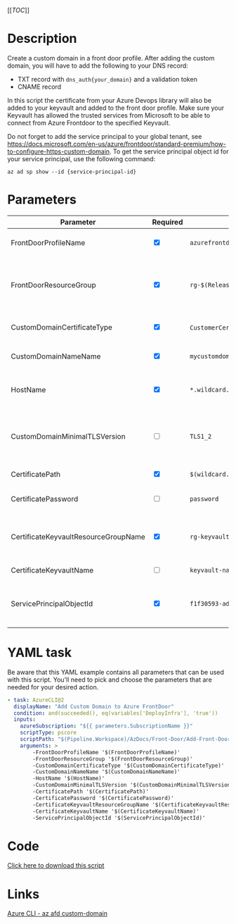 [[_TOC_]]

# Description

Create a custom domain in a front door profile. After adding the custom domain, you will have to add the following to your DNS record: 
- TXT record with `dns_auth{your_domain}` and a validation token
- CNAME record

In this script the certificate from your Azure Devops library will also be added to your keyvault and added to the front door profile. Make sure your Keyvault has allowed the trusted services from Microsoft to be able to connect from Azure Frontdoor to the specified Keyvault.

Do not forget to add the service principal to your global tenant, see https://docs.microsoft.com/en-us/azure/frontdoor/standard-premium/how-to-configure-https-custom-domain. To get the service principal object id for your service principal, use the following command: 

`az ad sp show --id {service-principal-id}`


# Parameters

| Parameter                            | Required                        | Example Value                              | Description                                                          |
| ------------------------------------ | ------------------------------- | ------------------------------------------ | -------------------------------------------------------------------- |
| FrontDoorProfileName                 | <input type="checkbox" checked> | `azurefrontdoorprofile`                    | The name of the Front Door profile                                   |
| FrontDoorResourceGroup               | <input type="checkbox" checked> | `rg-$(Release.EnvironmentName)`            | The name of the resourcegroup the Front Door Profile resides in.     |
| CustomDomainCertificateType          | <input type="checkbox" checked> | `CustomerCertificate`/`ManagedCertificate` | The type of certificate you can choose.                              |
| CustomDomainNameName                 | <input type="checkbox" checked> | `mycustomdomain`                           | The name of the custom domain.                                       |
| HostName                             | <input type="checkbox" checked> | `*.wildcard.dev.com`                       | The hostname of your new custom domain.                              |
| CustomDomainMinimalTLSVersion        | <input type="checkbox">         | `TLS1_2`                                   | The minimal TLS version of your custom domain. Defaults to `TLS1_2`. |
| CertificatePath                      | <input type="checkbox" checked> | `$(wildcard.secureFilePath)`               | The path of the certificate.                                         |
| CertificatePassword                  | <input type="checkbox">         | `password`                                 | The password of the certificate.                                     |
| CertificateKeyvaultResourceGroupName | <input type="checkbox" checked> | `rg-keyvault`                              | The resourcegroup where the keyvault resides in.                     |
| CertificateKeyvaultName              | <input type="checkbox">         | `keyvault-name`                            | The name of the keyvault.                                            |
| ServicePrincipalObjectId             | <input type="checkbox" checked> | `f1f30593-adf3-430d-828e-21d32d4cc5db`     | The objectid of the Azure Frontdoor Service principal.               |

# YAML task

Be aware that this YAML example contains all parameters that can be used with this script. You'll need to pick and choose the parameters that are needed for your desired action.

```yaml
- task: AzureCLI@2
  displayName: "Add Custom Domain to Azure FrontDoor"
  condition: and(succeeded(), eq(variables['DeployInfra'], 'true'))
  inputs:
    azureSubscription: "${{ parameters.SubscriptionName }}"
    scriptType: pscore
    scriptPath: "$(Pipeline.Workspace)/AzDocs/Front-Door/Add-Front-Door-Custom-Domain.ps1"
    arguments: >
        -FrontDoorProfileName '$(FrontDoorProfileName)'
        -FrontDoorResourceGroup '$(FrontDoorResourceGroup)'
        -CustomDomainCertificateType '$(CustomDomainCertificateType)'
        -CustomDomainNameName '$(CustomDomainNameName)'
        -HostName '$(HostName)'
        -CustomDomainMinimalTLSVersion '$(CustomDomainMinimalTLSVersion)'
        -CertificatePath '$(CertificatePath)'
        -CertificatePassword '$(CertificatePassword)'
        -CertificateKeyvaultResourceGroupName '$(CertificateKeyvaultResourceGroupName)'
        -CertificateKeyvaultName '$(CertificateKeyvaultName)'
        -ServicePrincipalObjectId '$(ServicePrincipalObjectId)'
```

# Code

[Click here to download this script](../../../../src/Front-Door/Add-Front-Door-Custom-Domain.ps1)

# Links

[Azure CLI - az afd custom-domain](https://docs.microsoft.com/en-us/cli/azure/afd/custom-domain?view=azure-cli-latest)